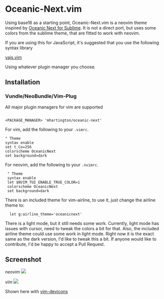 # Oceanic-Next.vim


Using base16 as a starting point, Oceanic-Next.vim is a neovim theme inspired by [Oceanic Next for Sublime](https://github.com/voronianski/oceanic-next-color-scheme). It is not a direct port, but uses some colors from the sublime theme, that are fitted to work with neovim.


If you are using this for JavaScript, it's suggested that you use the following syntax library

 [yajs.vim](https://github.com/othree/yajs.vim)


 Using whatever plugin manager you choose.

## Installation

### Vundle/NeoBundle/Vim-Plug

 All major plugin managers for vim are supported

 ```vim

 <PACKAGE_MANAGER> 'mhartington/oceanic-next'
 ```


For vim, add the following to your `.vimrc`.

 ```viml
 " Theme
 syntax enable
 set t_Co=256
 colorscheme OceanicNext
 set background=dark
 ```

For neovim, add the following to your `.nvimrc`.

```viml
 " Theme
 syntax enable
 let $NVIM_TUI_ENABLE_TRUE_COLOR=1
 colorscheme OceanicNext
 set background=dark
```

There is an included theme for vim-airline, to use it, just change the airline theme to:

```
  let g:airline_theme='oceanicnext'
```

 There is a light mode, but it still needs some work.
 Currently, light mode has issues with cursor, need to tweak the colors a bit for that.
 Also, the included airline theme could use some work in light mode. Right now it is the exact same as the dark version, I'd like to tweak this a bit.
 If anyone would like to contribute, I'd be happy to accept a Pull Request.

## Screenshot

_neovim_
![](https://raw.githubusercontent.com/mhartington/oceanic-next/master/oceanic-next-dark.nvim.png)


_vim_
![](https://raw.githubusercontent.com/mhartington/oceanic-next/master/oceanic-next-dark.vim.png)

Shown here with [vim-devicons](https://github.com/ryanoasis/vim-devicons)

